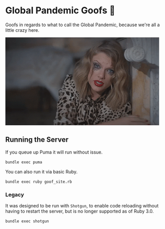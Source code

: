 # Global Pandemic Goofs :microbe:

Goofs in regards to what to call the Global Pandemic, because we're all a little crazy here.

![crazy - blank space - taylor swift][crazy taylor]

## Running the Server

If you queue up Puma it will run without issue.

```
bundle exec puma
```

You can also run it via basic Ruby.

```
bundle exec ruby goof_site.rb
```

### Legacy

It was designed to be run with `Shotgun`, to enable code reloading
without having to restart the server, but is no longer supported as of Ruby 3.0.

```
bundle exec shotgun
```

[crazy taylor]: assets/images/crazy-blank-space-taylor-swift.gif
